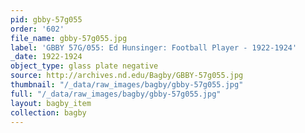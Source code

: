 ```yaml
---
pid: gbby-57g055
order: '602'
file_name: gbby-57g055.jpg
label: 'GBBY 57G/055: Ed Hunsinger: Football Player - 1922-1924'
_date: 1922-1924
object_type: glass plate negative
source: http://archives.nd.edu/Bagby/GBBY-57g055.jpg
thumbnail: "/_data/raw_images/bagby/gbby-57g055.jpg"
full: "/_data/raw_images/bagby/gbby-57g055.jpg"
layout: bagby_item
collection: bagby
---
```

